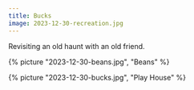 ```yaml
---
title: Bucks
image: 2023-12-30-recreation.jpg
---
```


Revisiting an old haunt with an old friend.

<!--more-->

{% picture "2023-12-30-beans.jpg", "Beans" %}

{% picture "2023-12-30-bucks.jpg", "Play House" %}
